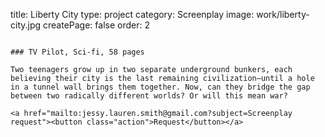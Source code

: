 title: Liberty City
type: project
category: Screenplay
image: work/liberty-city.jpg
createPage: false
order: 2


~~~

### TV Pilot, Sci-fi, 58 pages

Two teenagers grow up in two separate underground bunkers, each believing their city is the last remaining civilization—until a hole in a tunnel wall brings them together. Now, can they bridge the gap between two radically different worlds? Or will this mean war?

<a href="mailto:jessy.lauren.smith@gmail.com?subject=Screenplay request"><button class="action">Request</button></a>